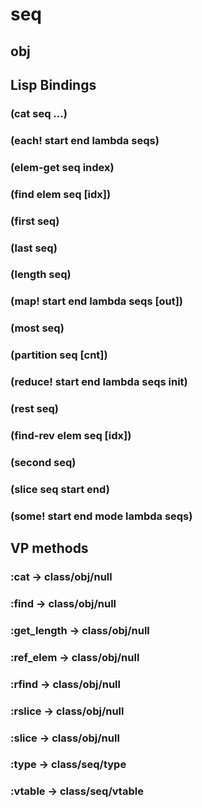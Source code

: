 # seq

## obj

## Lisp Bindings

### (cat seq ...)

### (each! start end lambda seqs)

### (elem-get seq index)

### (find elem seq [idx])

### (first seq)

### (last seq)

### (length seq)

### (map! start end lambda seqs [out])

### (most seq)

### (partition seq [cnt])

### (reduce! start end lambda seqs init)

### (rest seq)

### (find-rev elem seq [idx])

### (second seq)

### (slice seq start end)

### (some! start end mode lambda seqs)

## VP methods

### :cat -> class/obj/null

### :find -> class/obj/null

### :get_length -> class/obj/null

### :ref_elem -> class/obj/null

### :rfind -> class/obj/null

### :rslice -> class/obj/null

### :slice -> class/obj/null

### :type -> class/seq/type

### :vtable -> class/seq/vtable

